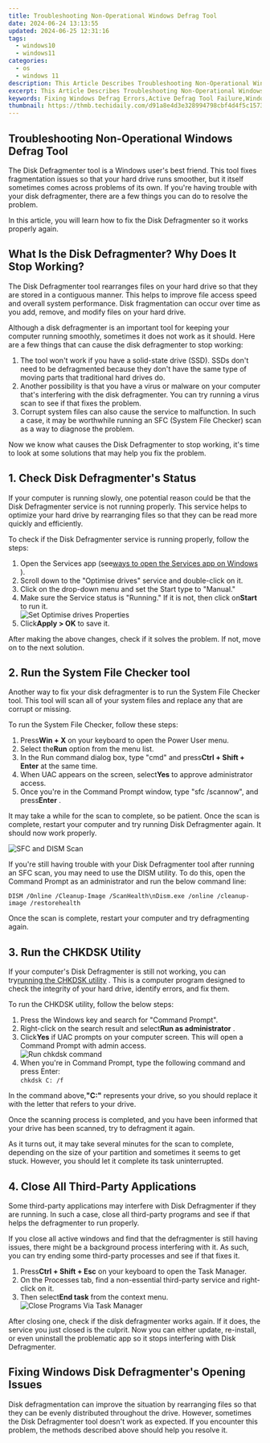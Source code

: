 ```yaml
---
title: Troubleshooting Non-Operational Windows Defrag Tool
date: 2024-06-24 13:13:55
updated: 2024-06-25 12:31:16
tags:
  - windows10
  - windows11
categories:
  - os
  - windows 11
description: This Article Describes Troubleshooting Non-Operational Windows Defrag Tool
excerpt: This Article Describes Troubleshooting Non-Operational Windows Defrag Tool
keywords: Fixing Windows Defrag Errors,Active Defrag Tool Failure,Windows Defrag Trouble Resolution,Stop Non-Functional Defrag Feature,Enable Windows Defrag Service,Recover Windows Defrag Functionality,Restarting Failed Defrag Process
thumbnail: https://thmb.techidaily.com/d91a8e4d3e328994798cbf4d4f5c1573225bbff13640403fc40b5c32e2b3cd22.jpg
---
```


## Troubleshooting Non-Operational Windows Defrag Tool

 The Disk Defragmenter tool is a Windows user's best friend. This tool fixes fragmentation issues so that your hard drive runs smoother, but it itself sometimes comes across problems of its own. If you're having trouble with your disk defragmenter, there are a few things you can do to resolve the problem.

 In this article, you will learn how to fix the Disk Defragmenter so it works properly again.

## What Is the Disk Defragmenter? Why Does It Stop Working?

 The Disk Defragmenter tool rearranges files on your hard drive so that they are stored in a contiguous manner. This helps to improve file access speed and overall system performance. Disk fragmentation can occur over time as you add, remove, and modify files on your hard drive.

 Although a disk defragmenter is an important tool for keeping your computer running smoothly, sometimes it does not work as it should. Here are a few things that can cause the disk defragmenter to stop working:

1. The tool won't work if you have a solid-state drive (SSD). SSDs don't need to be defragmented because they don't have the same type of moving parts that traditional hard drives do.
2. Another possibility is that you have a virus or malware on your computer that's interfering with the disk defragmenter. You can try running a virus scan to see if that fixes the problem.
3. Corrupt system files can also cause the service to malfunction. In such a case, it may be worthwhile running an SFC (System File Checker) scan as a way to diagnose the problem.

 Now we know what causes the Disk Defragmenter to stop working, it's time to look at some solutions that may help you fix the problem.

## 1\. Check Disk Defragmenter's Status

 If your computer is running slowly, one potential reason could be that the Disk Defragmenter service is not running properly. This service helps to optimize your hard drive by rearranging files so that they can be read more quickly and efficiently.

 To check if the Disk Defragmenter service is running properly, follow the steps:

1. Open the Services app (see[ways to open the Services app on Windows](https://www.makeuseof.com/windows-11-open-services-app/) ).
2. Scroll down to the "Optimise drives" service and double-click on it.
3. Click on the drop-down menu and set the Start type to "Manual."
4. Make sure the Service status is "Running." If it is not, then click on**Start** to run it.  
![Set Optimise drives Properties](https://static1.makeuseofimages.com/wordpress/wp-content/uploads/2022/11/Set-Optimise-drives-Properties.jpg)
5. Click**Apply > OK** to save it.

 After making the above changes, check if it solves the problem. If not, move on to the next solution.

## 2\. Run the System File Checker tool

 Another way to fix your disk defragmenter is to run the System File Checker tool. This tool will scan all of your system files and replace any that are corrupt or missing.

To run the System File Checker, follow these steps:

1. Press**Win + X** on your keyboard to open the Power User menu.
2. Select the**Run** option from the menu list.
3. In the Run command dialog box, type "cmd" and press**Ctrl + Shift + Enter** at the same time.
4. When UAC appears on the screen, select**Yes** to approve administrator access.
5. Once you're in the Command Prompt window, type "sfc /scannow", and press**Enter** .

 It may take a while for the scan to complete, so be patient. Once the scan is complete, restart your computer and try running Disk Defragmenter again. It should now work properly.

![SFC and DISM Scan](https://static1.makeuseofimages.com/wordpress/wp-content/uploads/2022/11/SFC-and-DISM-Scan.jpg)

 If you're still having trouble with your Disk Defragmenter tool after running an SFC scan, you may need to use the DISM utility. To do this, open the Command Prompt as an administrator and run the below command line:

`DISM /Online /Cleanup-Image /ScanHealth\nDism.exe /online /cleanup-image /restorehealth`

 Once the scan is complete, restart your computer and try defragmenting again.

## 3\. Run the CHKDSK Utility

 If your computer's Disk Defragmenter is still not working, you can try[running the CHKDSK utility](http://www.makeuseof.com/sir-mini-how-to-run-chkdsk-in-windows-10/) . This is a computer program designed to check the integrity of your hard drive, identify errors, and fix them.

To run the CHKDSK utility, follow the below steps:

1. Press the Windows key and search for "Command Prompt".
2. Right-click on the search result and select**Run as administrator** .
3. Click**Yes** if UAC prompts on your computer screen. This will open a Command Prompt with admin access.  
![Run chkdsk command](https://static1.makeuseofimages.com/wordpress/wp-content/uploads/2022/11/Run-chkdsk-command.jpg)
4. When you're in Command Prompt, type the following command and press Enter:  
`chkdsk C: /f`

 In the command above,**"C:"** represents your drive, so you should replace it with the letter that refers to your drive.

 Once the scanning process is completed, and you have been informed that your drive has been scanned, try to defragment it again.

 As it turns out, it may take several minutes for the scan to complete, depending on the size of your partition and sometimes it seems to get stuck. However, you should let it complete its task uninterrupted.

## 4\. Close All Third-Party Applications

 Some third-party applications may interfere with Disk Defragmenter if they are running. In such a case, close all third-party programs and see if that helps the defragmenter to run properly.

 If you close all active windows and find that the defragmenter is still having issues, there might be a background process interfering with it. As such, you can try ending some third-party processes and see if that fixes it.

1. Press**Ctrl + Shift + Esc** on your keyboard to open the Task Manager.
2. On the Processes tab, find a non-essential third-party service and right-click on it.
3. Then select**End task** from the context menu.  
![Close Programs Via Task Manager](https://static1.makeuseofimages.com/wordpress/wp-content/uploads/2022/11/Close-Programs-Via-Task-Manager.jpg)

 After closing one, check if the disk defragmenter works again. If it does, the service you just closed is the culprit. Now you can either update, re-install, or even uninstall the problematic app so it stops interfering with Disk Defragmenter.

## Fixing Windows Disk Defragmenter's Opening Issues

 Disk defragmentation can improve the situation by rearranging files so that they can be evenly distributed throughout the drive. However, sometimes the Disk Defragmenter tool doesn't work as expected. If you encounter this problem, the methods described above should help you resolve it.


<ins class="adsbygoogle"
     style="display:block"
     data-ad-format="autorelaxed"
     data-ad-client="ca-pub-7571918770474297"
     data-ad-slot="1223367746"></ins>



<ins class="adsbygoogle"
     style="display:block"
     data-ad-client="ca-pub-7571918770474297"
     data-ad-slot="8358498916"
     data-ad-format="auto"
     data-full-width-responsive="true"></ins>

